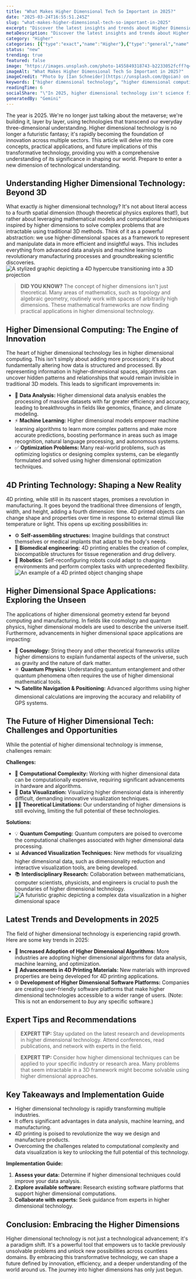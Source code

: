 ```yaml
---
title: "What Makes Higher Dimensional Tech So Important in 2025?"
date: "2025-03-24T16:55:51.245Z"
slug: "what-makes-higher-dimensional-tech-so-important-in-2025"
excerpt: "Discover the latest insights and trends about Higher Dimensional Tech. This comprehensive guide covers everything you need to know about Higher Dimensional Tech in 2025."
metaDescription: "Discover the latest insights and trends about Higher Dimensional Tech. This comprehensive guide covers everything you need to know about Higher Dimensional..."
category: "Higher"
categories: [{"type":"exact","name":"Higher"},{"type":"general","name":"Computing"},{"type":"medium","name":"Data Science"},{"type":"specific","name":"Tensor Networks"},{"type":"niche","name":"Quantum Entanglement"}]
status: "new"
trending: true
featured: false
image: "https://images.unsplash.com/photo-1455849318743-b2233052fcff?q=85&w=1200&fit=max&fm=webp&auto=compress"
imageAlt: "What Makes Higher Dimensional Tech So Important in 2025?"
imageCredit: "Photo by [Ian Schneider](https://unsplash.com/@goian) on Unsplash"
keywords: ["higher dimensional technology", "higher dimensional computing", "4d printing technology", "higher dimensional space applications", "future of higher dimensional tech", "buy higher dimensional software", "higher dimensional physics research", "applications of higher dimensional geometry", "higher dimensional data analysis", "what is higher dimensional technology"]
readingTime: 6
socialShare: "\"In 2025, higher dimensional technology isn't science fiction—it's reshaping industries from manufacturing to medicine.  Prepare to witness a future built on dimensions beyond our everyday reality.\""
generatedBy: "Gemini"
---
```




The year is 2025.  We're no longer just talking about the metaverse; we're building it, layer by layer, using technologies that transcend our everyday three-dimensional understanding.  Higher dimensional technology is no longer a futuristic fantasy; it's rapidly becoming the foundation of innovation across multiple sectors. This article will delve into the core concepts, practical applications, and future implications of this transformative technology, providing you with a comprehensive understanding of its significance in shaping our world.  Prepare to enter a new dimension of technological understanding.

## Understanding Higher Dimensional Technology: Beyond 3D

What exactly *is* higher dimensional technology?  It's not about literal access to a fourth spatial dimension (though theoretical physics explores that!), but rather about leveraging mathematical models and computational techniques inspired by higher dimensions to solve complex problems that are intractable using traditional 3D methods. Think of it as a powerful abstraction:  we use higher-dimensional spaces as a framework to represent and manipulate data in more efficient and insightful ways.  This includes everything from advanced data analysis and machine learning to revolutionary manufacturing processes and groundbreaking scientific discoveries. ![A stylized graphic depicting a 4D hypercube transitioning into a 3D projection](https://images.unsplash.com/photo-1451187580459-43490279c0fa?q=85&w=1200&fit=max&fm=webp&auto=compress)

> **DID YOU KNOW?**  The concept of higher dimensions isn't just theoretical.  Many areas of mathematics, such as topology and algebraic geometry, routinely work with spaces of arbitrarily high dimensions. These mathematical frameworks are now finding practical applications in higher dimensional technology.

## Higher Dimensional Computing: The Engine of Innovation

The heart of higher dimensional technology lies in higher dimensional computing. This isn't simply about adding more processors; it's about fundamentally altering how data is structured and processed.  By representing information in higher-dimensional spaces, algorithms can uncover hidden patterns and relationships that would remain invisible in traditional 3D models. This leads to significant improvements in:

* 🔑 **Data Analysis:** Higher dimensional data analysis enables the processing of massive datasets with far greater efficiency and accuracy, leading to breakthroughs in fields like genomics, finance, and climate modeling.
* ⚡ **Machine Learning:** Higher dimensional models empower machine learning algorithms to learn more complex patterns and make more accurate predictions, boosting performance in areas such as image recognition, natural language processing, and autonomous systems.
* ✅ **Optimization Problems:**  Many real-world problems, such as optimizing logistics or designing complex systems, can be elegantly formulated and solved using higher dimensional optimization techniques.

## 4D Printing Technology: Shaping a New Reality

4D printing, while still in its nascent stages, promises a revolution in manufacturing.  It goes beyond the traditional three dimensions of length, width, and height, adding a fourth dimension: time. 4D printed objects can change shape and properties over time in response to external stimuli like temperature or light. This opens up exciting possibilities in:

* ⚙️ **Self-assembling structures:** Imagine buildings that construct themselves or medical implants that adapt to the body's needs.
* 🌿 **Biomedical engineering:**  4D printing enables the creation of complex, biocompatible structures for tissue regeneration and drug delivery.
* 🤖 **Robotics:**  Self-reconfiguring robots could adapt to changing environments and perform complex tasks with unprecedented flexibility. ![An example of a 4D printed object changing shape](https://images.unsplash.com/photo-1484417894907-623942c8ee29?q=85&w=1200&fit=max&fm=webp&auto=compress)

## Higher Dimensional Space Applications: Exploring the Unseen

The applications of higher dimensional geometry extend far beyond computing and manufacturing.  In fields like cosmology and quantum physics, higher dimensional models are used to describe the universe itself.  Furthermore, advancements in higher dimensional space applications are impacting:

* 🌌 **Cosmology:**  String theory and other theoretical frameworks utilize higher dimensions to explain fundamental aspects of the universe, such as gravity and the nature of dark matter.
* ⚛️ **Quantum Physics:**  Understanding quantum entanglement and other quantum phenomena often requires the use of higher dimensional mathematical tools.
* 🛰️ **Satellite Navigation & Positioning:**  Advanced algorithms using higher dimensional calculations are improving the accuracy and reliability of GPS systems.

## The Future of Higher Dimensional Tech: Challenges and Opportunities

While the potential of higher dimensional technology is immense, challenges remain:

**Challenges:**

* 🚧 **Computational Complexity:**  Working with higher dimensional data can be computationally expensive, requiring significant advancements in hardware and algorithms.
* 🧠 **Data Visualization:**  Visualizing higher dimensional data is inherently difficult, demanding innovative visualization techniques.
* 🧑‍🔬 **Theoretical Limitations:**  Our understanding of higher dimensions is still evolving, limiting the full potential of these technologies.

**Solutions:**

* 💡 **Quantum Computing:**  Quantum computers are poised to overcome the computational challenges associated with higher dimensional data processing.
* 📊 **Advanced Visualization Techniques:**  New methods for visualizing higher dimensional data, such as dimensionality reduction and interactive visualization tools, are being developed.
* 📚 **Interdisciplinary Research:**  Collaboration between mathematicians, computer scientists, physicists, and engineers is crucial to push the boundaries of higher dimensional technology. ![A futuristic graphic depicting a complex data visualization in a higher dimensional space](https://images.unsplash.com/photo-1517976487492-5750f3195933?q=85&w=1200&fit=max&fm=webp&auto=compress)

## Latest Trends and Developments in 2025

The field of higher dimensional technology is experiencing rapid growth.  Here are some key trends in 2025:

* 🚀 **Increased Adoption of Higher Dimensional Algorithms:**  More industries are adopting higher dimensional algorithms for data analysis, machine learning, and optimization.
* 🔬 **Advancements in 4D Printing Materials:**  New materials with improved properties are being developed for 4D printing applications.
* 🌐 **Development of Higher Dimensional Software Platforms:** Companies are creating user-friendly software platforms that make higher dimensional technologies accessible to a wider range of users.  (Note:  This is not an endorsement to *buy* any specific software.)

## Expert Tips and Recommendations

> **EXPERT TIP:**  Stay updated on the latest research and developments in higher dimensional technology.  Attend conferences, read publications, and network with experts in the field.

> **EXPERT TIP:**  Consider how higher dimensional techniques can be applied to your specific industry or research area.  Many problems that seem intractable in a 3D framework might become solvable using higher dimensional approaches.

## Key Takeaways and Implementation Guide

* Higher dimensional technology is rapidly transforming multiple industries.
* It offers significant advantages in data analysis, machine learning, and manufacturing.
* 4D printing is poised to revolutionize the way we design and manufacture products.
* Overcoming the challenges related to computational complexity and data visualization is key to unlocking the full potential of this technology.

**Implementation Guide:**

1. **Assess your data:** Determine if higher dimensional techniques could improve your data analysis.
2. **Explore available software:**  Research existing software platforms that support higher dimensional computations.
3. **Collaborate with experts:**  Seek guidance from experts in higher dimensional technology.

## Conclusion: Embracing the Higher Dimensions

Higher dimensional technology is not just a technological advancement; it's a paradigm shift. It's a powerful tool that empowers us to tackle previously unsolvable problems and unlock new possibilities across countless domains. By embracing this transformative technology, we can shape a future defined by innovation, efficiency, and a deeper understanding of the world around us.  The journey into higher dimensions has only just begun. 

